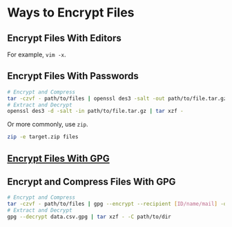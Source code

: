 # Ways to Encrypt Files

## Encrypt Files With Editors

For example, `vim -x`.

## Encrypt Files With Passwords

```bash
# Encrypt and Compress
tar -czvf - path/to/files | openssl des3 -salt -out path/to/file.tar.gz
# Extract and Decrypt
openssl des3 -d -salt -in path/to/file.tar.gz | tar xzf -
```

Or more commonly, use `zip`.

```bash
zip -e target.zip files
```

## [Encrypt Files With GPG](wiki/gpg-quick-start)

## Encrypt and Compress Files With GPG

```bash
# Encrypt and Compress
tar -czvf - path/to/files | gpg --encrypt --recipient [ID/name/mail] -o data.csv.gpg
# Extract and Decrypt
gpg --decrypt data.csv.gpg | tar xzf - -C path/to/dir
```

